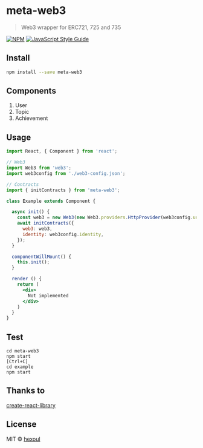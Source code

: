 # meta-web3

> Web3 wrapper for ERC721, 725 and 735

[![NPM](https://img.shields.io/npm/v/meta-web3.svg)](https://www.npmjs.com/package/meta-web3) [![JavaScript Style Guide](https://img.shields.io/badge/code_style-standard-brightgreen.svg)](https://standardjs.com)

## Install

```bash
npm install --save meta-web3
```

## Components

1. User
2. Topic
2. Achievement

## Usage

```jsx
import React, { Component } from 'react';

// Web3
import Web3 from 'web3';
import web3config from './web3-config.json';

// Contracts
import { initContracts } from 'meta-web3';

class Example extends Component {

  async init() {
    const web3 = new Web3(new Web3.providers.HttpProvider(web3config.url));
    await initContracts({
      web3: web3,
      identity: web3config.identity,
    });
  }

  componentWillMount() {
    this.init();
  }

  render () {
    return (
      <div>
        Not implemented
      </div>
    )
  }
}
```

## Test
```
cd meta-web3
npm start
[Ctrl+C]
cd example
npm start
```

## Thanks to
[create-react-library](https://www.npmjs.com/package/create-react-library)

## License

MIT © [hexoul](https://github.com/hexoul)
